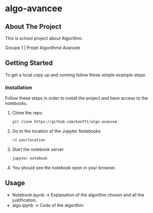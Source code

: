 # algo-avancee

## About The Project
This is school project about Algorithm.

Groupe 1 | Projet Algorithme Avancée

## Getting Started
To get a local copy up and running follow these simple example steps.

### Installation

Follow these steps in order to install the project and have access to the notebooks.

1. Clone the repo
   ```sh
   git clone https://github.com/kenftt/algo-avancee
   ```
2. Go to the location of the Jupyter Notebooks
   ```sh
   cd yourlocation
   ```
3. Start the notebook server
   ```sh
   jupyter notebook
   ```
4. You should see the notebook open in your browser.

## Usage

- Notebook.ipynb -> Explanation of the algorthm chosen and all the justification.
- algo.ipynb -> Code of the algorithm
